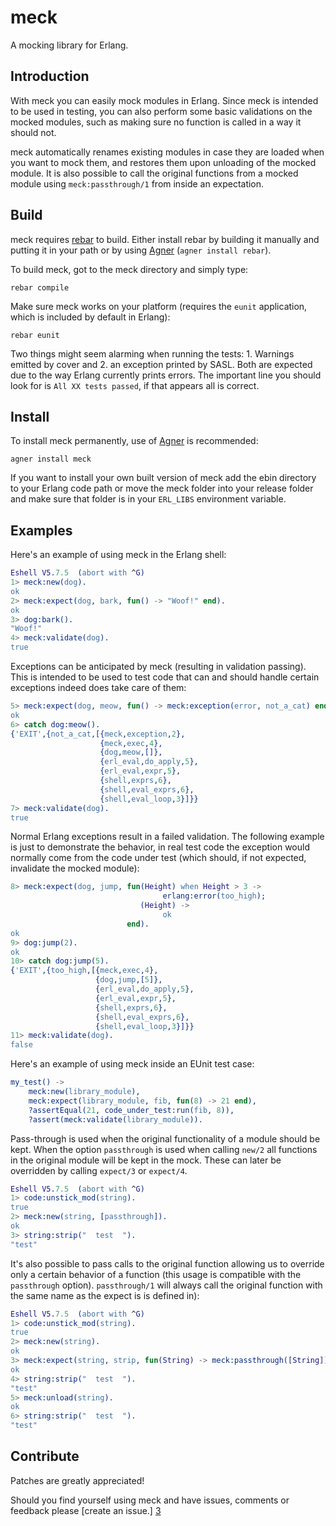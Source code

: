 meck
====
A mocking library for Erlang.

Introduction
------------

With meck you can easily mock modules in Erlang. Since meck is
intended to be used in testing, you can also perform some basic
validations on the mocked modules, such as making sure no function is
called in a way it should not.

meck automatically renames existing modules in case they are loaded
when you want to mock them, and restores them upon unloading of the
mocked module. It is also possible to call the original functions from
a mocked module using `meck:passthrough/1` from inside an expectation.

Build
-----

meck requires [rebar][1] to build. Either install rebar by building it
manually and putting it in your path or by using [Agner][2] (`agner
install rebar`).

To build meck, got to the meck directory and simply type:

```console
rebar compile
```

Make sure meck works on your platform (requires the `eunit`
application, which is included by default in Erlang):

```console
rebar eunit
```

Two things might seem alarming when running the tests: 1. Warnings
emitted by cover and 2. an exception printed by SASL. Both are
expected due to the way Erlang currently prints errors. The important line you
should look for is `All XX tests passed`, if that appears all is
correct.

Install
-------

To install meck permanently, use of [Agner][2] is recommended:

```console
agner install meck
```

If you want to install your own built version of meck add the ebin
directory to your Erlang code path or move the meck folder into your
release folder and make sure that folder is in your `ERL_LIBS`
environment variable.

Examples
--------
Here's an example of using meck in the Erlang shell:

```erl
Eshell V5.7.5  (abort with ^G)
1> meck:new(dog).
ok
2> meck:expect(dog, bark, fun() -> "Woof!" end).
ok
3> dog:bark().
"Woof!"
4> meck:validate(dog).
true
```

Exceptions can be anticipated by meck (resulting in validation
passing). This is intended to be used to test code that can and should
handle certain exceptions indeed does take care of them:

```erl
5> meck:expect(dog, meow, fun() -> meck:exception(error, not_a_cat) end).
ok
6> catch dog:meow().
{'EXIT',{not_a_cat,[{meck,exception,2},
                    {meck,exec,4},
                    {dog,meow,[]},
                    {erl_eval,do_apply,5},
                    {erl_eval,expr,5},
                    {shell,exprs,6},
                    {shell,eval_exprs,6},
                    {shell,eval_loop,3}]}}
7> meck:validate(dog).
true
```

Normal Erlang exceptions result in a failed validation. The following
example is just to demonstrate the behavior, in real test code the
exception would normally come from the code under test (which should,
if not expected, invalidate the mocked module):

```erl
8> meck:expect(dog, jump, fun(Height) when Height > 3 ->
                                  erlang:error(too_high);
                             (Height) ->
                                  ok
                          end).
ok
9> dog:jump(2).
ok
10> catch dog:jump(5).
{'EXIT',{too_high,[{meck,exec,4},
                   {dog,jump,[5]},
                   {erl_eval,do_apply,5},
                   {erl_eval,expr,5},
                   {shell,exprs,6},
                   {shell,eval_exprs,6},
                   {shell,eval_loop,3}]}}
11> meck:validate(dog).
false
```

Here's an example of using meck inside an EUnit test case:

```erlang
my_test() ->
    meck:new(library_module),
    meck:expect(library_module, fib, fun(8) -> 21 end),
    ?assertEqual(21, code_under_test:run(fib, 8)),
    ?assert(meck:validate(library_module)).
```

Pass-through is used when the original functionality of a module
should be kept. When the option `passthrough` is used when calling
`new/2` all functions in the original module will be kept in the
mock. These can later be overridden by calling `expect/3` or
`expect/4`.

```erl
Eshell V5.7.5  (abort with ^G)
1> code:unstick_mod(string).
true
2> meck:new(string, [passthrough]).
ok
3> string:strip("  test  ").
"test"
```

It's also possible to pass calls to the original function allowing us
to override only a certain behavior of a function (this usage is
compatible with the `passthrough` option). `passthrough/1` will always
call the original function with the same name as the expect is is
defined in):

```erl
Eshell V5.7.5  (abort with ^G)
1> code:unstick_mod(string).
true
2> meck:new(string).
ok
3> meck:expect(string, strip, fun(String) -> meck:passthrough([String]) end).
ok
4> string:strip("  test  ").
"test"
5> meck:unload(string).
ok
6> string:strip("  test  ").
"test"
```

Contribute
----------

Patches are greatly appreciated!

Should you find yourself using meck and have issues, comments or
feedback please [create an issue.] [3]

  [1]: https://github.com/basho/rebar "Rebar - A build tool for Erlang"
  [2]: http://erlagner.org/ "Agner - Erlang Package Index & Package Manager"
  [3]: http://github.com/eproxus/meck/issues "meck issues"
